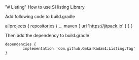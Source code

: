"# Listing" 
How to use SI listing Library 

Add following code to build.gradle

allprojects {
		repositories {
			...
			maven { url 'https://jitpack.io' }
		}
	}
  
  
  Then add the dependency to build.gradle
  
  	dependencies {
	        implementation 'com.github.OmkarKadam1:Listing:Tag'
	}
